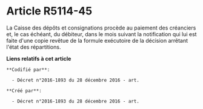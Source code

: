 # Article R5114-45

La Caisse des dépôts et consignations procède au paiement des créanciers et, le cas échéant, du débiteur, dans le mois
suivant la notification qui lui est faite d'une copie revêtue de la formule exécutoire de la décision arrêtant l'état des
répartitions.

**Liens relatifs à cet article**

	**Codifié par**:

	  - Décret n°2016-1893 du 28 décembre 2016 - art.

	**Créé par**:

	  - Décret n°2016-1893 du 28 décembre 2016 - art.
